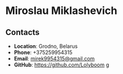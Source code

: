 # **Miroslau Miklashevich**
## **Contacts**
* **Location**: Grodno, Belarus
* **Phone**: +375259954315
* **Email**: mirek9954315@gmail.com
* **GitHub**: https://github.com/Lolyboom
g
